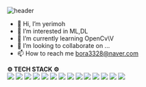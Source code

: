 
![header](https://capsule-render.vercel.app/api?type=waving&color=EFBBCF&height=300&section=header&text=Welcome%20to%20Yerim's%20Git&fontSize=60&animation=scaleIn&fontColor=835858)


- 👋 Hi, I’m yerimoh
- 👀 I’m interested in ML,DL
- 🌱 I’m currently learning OpenCv\V
- 💞️ I’m looking to collaborate on ...
- 📫 How to reach me bora3328@naver.com



**⚙ TECH STACK ⚙**    
<img src="https://img.shields.io/badge/Python-0769AD?style=for-the-badge&logo=Python&logoColor=white"> <img src="https://img.shields.io/badge/C++-BBBFCA?style=for-the-badge&logo=C%2B%2B&logoColor=white"> <img src="https://img.shields.io/badge/C-7952B3?style=for-the-badge&logo=C&logoColor=white"> <img src="https://img.shields.io/badge/R-1572B6?style=for-the-badge&logo=R&logoColor=white"> <img src="https://img.shields.io/badge/JAVA-007396?style=for-the-badge&logo=java&logoColor=white"> <img src="https://img.shields.io/badge/javascript-F7DF1E?style=for-the-badge&logo=javascript&logoColor=black"> <img src="https://img.shields.io/badge/pandas-E34F26?style=for-the-badge&logo=pandas&logoColor=white"> <img src="https://img.shields.io/badge/OpenCV-7952B3?style=for-the-badge&logo=OpenCV&logoColor=white"> <img src="https://img.shields.io/badge/NumPy-4FC08D?style=for-the-badge&logo=NumPy&logoColor=white"> <img src="https://img.shields.io/badge/TensorFlow-61DAFB?style=for-the-badge&logo=TensorFlow&logoColor=black"> <img src="https://img.shields.io/badge/github-181717?style=for-the-badge&logo=github&logoColor=white"> <img src="https://img.shields.io/badge/aws-232F3E?style=for-the-badge&logo=aws&logoColor=white"> <img src="https://img.shields.io/badge/Raspberry Pi-7952B3?style=for-the-badge&logo=Raspberry Pi&logoColor=white"> <img src="https://img.shields.io/badge/Arduino-7952B3?style=for-the-badge&logo=Arduino&logoColor=white">


<!---
yerimoh/yerimoh is a ✨ special ✨ repository because its `README.md` (this file) appears on your GitHub profile.
You can click the Preview link to take a look at your changes.
--->
